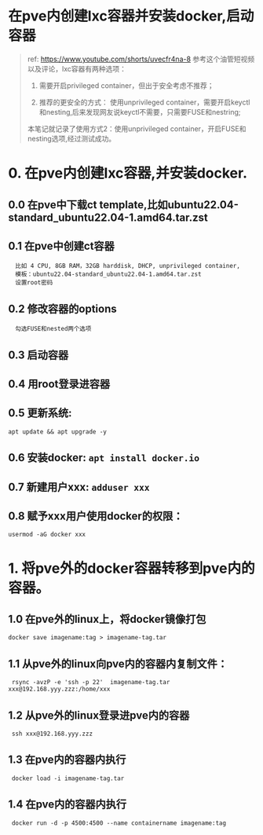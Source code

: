 # 在pve内创建lxc容器并安装docker,启动容器

> ref: https://www.youtube.com/shorts/uvecfr4na-8
> 参考这个油管短视频以及评论，lxc容器有两种选项：
> 1. 需要开启privileged container，但出于安全考虑不推荐；
> 
> 2. 推荐的更安全的方式： 使用unprivileged container，需要开启keyctl和nesting,后来发现网友说keyctl不需要，只需要FUSE和nestring;
> 
> 本笔记就记录了使用方式2：使用unprivileged container，开启FUSE和nesting选项,经过测试成功。

# 0. 在pve内创建lxc容器,并安装docker.
## 0.0 在pve中下载ct template,比如ubuntu22.04-standard_ubuntu22.04-1.amd64.tar.zst
## 0.1 在pve中创建ct容器
      比如 4 CPU, 8GB RAM，32GB harddisk, DHCP, unprivileged container,
      模板：ubuntu22.04-standard_ubuntu22.04-1.amd64.tar.zst
      设置root密码
## 0.2 修改容器的options
      勾选FUSE和nested两个选项
## 0.3 启动容器
## 0.4 用root登录进容器
## 0.5 更新系统:

```
apt update && apt upgrade -y

```
## 0.6 安装docker: `apt install docker.io`
## 0.7 新建用户xxx: `adduser xxx`
## 0.8 赋予xxx用户使用docker的权限：
```
usermod -aG docker xxx

```

# 1. 将pve外的docker容器转移到pve内的容器。
## 1.0 在pve外的linux上，将docker镜像打包
   ```
   docker save imagename:tag > imagename-tag.tar

   ```

## 1.1 从pve外的linux向pve内的容器内复制文件：
  ```
   rsync -avzP -e 'ssh -p 22'  imagename-tag.tar  xxx@192.168.yyy.zzz:/home/xxx

  ```

## 1.2 从pve外的linux登录进pve内的容器
   ```
    ssh xxx@192.168.yyy.zzz

   ```

## 1.3 在pve内的容器内执行
   ```
    docker load -i imagename-tag.tar
   
   ```

## 1.4 在pve内的容器内执行
   ```
    docker run -d -p 4500:4500 --name containername imagename:tag
   
   ```
